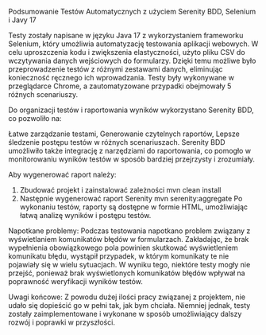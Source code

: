 Podsumowanie Testów Automatycznych z użyciem Serenity BDD, Selenium i Javy 17

Testy zostały napisane w języku Java 17 z wykorzystaniem frameworku Selenium, który umożliwia automatyzację testowania aplikacji webowych. W celu uproszczenia kodu i zwiększenia elastyczności, użyto pliku CSV do wczytywania danych wejściowych do formularzy. Dzięki temu możliwe było przeprowadzenie testów z różnymi zestawami danych, eliminując konieczność ręcznego ich wprowadzania. Testy były wykonywane w przeglądarce Chrome, a zautomatyzowane przypadki obejmowały 5 różnych scenariuszy.

Do organizacji testów i raportowania wyników wykorzystano Serenity BDD, co pozwoliło na:

Łatwe zarządzanie testami,
Generowanie czytelnych raportów,
Lepsze śledzenie postępu testów w różnych scenariuszach.
Serenity BDD umożliwiło także integrację z narzędziami do raportowania, co pomogło w monitorowaniu wyników testów w sposób bardziej przejrzysty i zrozumiały.

Aby wygenerować raport należy:
1. Zbudować projekt i zainstalować zależności
mvn clean install
2. Następnie wygenerować raport Serenity
mvn serenity:aggregate
Po wykonaniu testów, raporty są dostępne w formie HTML, umożliwiając łatwą analizę wyników i postępu testów.

Napotkane problemy: Podczas testowania napotkano problem związany z wyświetlaniem komunikatów błędów w formularzach. Zakładając, że brak wypełnienia obowiązkowego pola powinien skutkować wyświetleniem komunikatu błędu, wystąpił przypadek, w którym komunikaty te nie pojawiały się w wielu sytuacjach. W wyniku tego, niektóre testy mogły nie przejść, ponieważ brak wyświetlonych komunikatów błędów wpływał na poprawność weryfikacji wyników testów.

Uwagi końcowe: Z powodu dużej ilości pracy związanej z projektem, nie udało się dopieścić go w pełni tak, jak bym chciała. Niemniej jednak, testy zostały zaimplementowane i wykonane w sposób umożliwiający dalszy rozwój i poprawki w przyszłości.